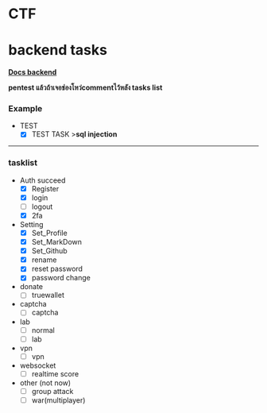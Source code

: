 # CTF

# backend tasks
**[Docs backend](https://github.com/Destroysec/CTF/blob/main/Docs/backend/ListOfContents.md)**

**pentest แล้วถ้าเจอช่องโหว่commentไว้หลัง tasks list**

### Example 

* TEST
  * [x] TEST TASK >__sql injection__

---
### tasklist
* Auth succeed
  * [x] Register
  * [x] login
  * [ ] logout
  * [x] 2fa
* Setting
  * [x] Set_Profile
  * [x] Set_MarkDown
  * [x] Set_Github
  * [x] rename
  * [x] reset password
  * [x] password change
* donate
  * [ ] truewallet
* captcha
  * [ ] captcha
* lab 
  * [ ] normal
  * [ ] lab
* vpn
  * [ ] vpn
* websocket
  * [ ] realtime score
* other (not now)
  * [ ] group attack
  * [ ] war(multiplayer)
